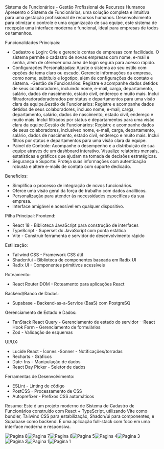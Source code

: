 Sistema de Funcionários - Gestão Profissional de Recursos Humanos
Apresento o Sistema de Funcionários, uma solução completa e intuitiva para uma gestação profissional de recursos humanos. Desenvolvimento para otimizar o controle e uma organização de sua equipe, este sistema de recepção uma interface moderna e funcional, ideal para empresas de todos os tamanhos.

Funcionalidades Principais:
- Cadastro e Login: Crie e gerencie contas de empresas com facilidade. O sistema permite o cadastro de novas empresas com nome, e-mail e senha, além de oferecer uma área de login segura para acesso rápido.
- Configurações Personalizadas: Ajuste o sistema ao seu estilo com opções de tema claro ou escudo. Gerencie informações da empresa, como nome, subtítulo e logotipo, além de configurações de contato e sistema.
-Gestão de Funcionários: Registre e acompanhe dados detidos de seus colaboradores, incluindo nome, e-mail, carga, departamento, salário, dados de nascimento, estado civil, endereço e muito mais. Inclui filtradoradoradoradorados por status e departamentos para uma visão clara da equipe.Gestão de Funcionários: Registre e acompanhe dados detidos de seus colaboradores, incluso nome, e-mail, carga, departamento, salário, dados de nascimento, estado civil, endereço e muito mais. Inclui filtrados por status e departamentos para uma visão clara da equipe.Gestão de Funcionários: Registre e acompanhe dados de seus colaboradores, inclusiveo nome, e-mail, carga, departamento, salário, dados de nascimento, estado civil, endereço e muito mais. Inclui filtros por status e departamentos para uma visão clara da equipe.
- Painel de Controle: Acompanhe o desempenho e a distribuição de sua equipe através de um dashboard interativo. Visualize relatórios mensais, estatísticas e gráficos que ajudam na tomada de decisões estratégicas.
- Segurança e Suporte: Proteja suas informações com autenticação robusta e altere e-mails de contato com suporte dedicado.

Benefícios:
- Simplifica o processo de integração de novos funcionários.
- Oferce uma visão geral da força de trabalho com dados analíticos.
- Personalização para atender às necessidades específicas da sua empresa.
- Interface amigável e acessível em qualquer dispositivo.

 Pilha Principal:
Frontend:
- React 18 - Biblioteca JavaScript para construção de interfaces
- TypeScript - Superset do JavaScript com ponta estática
- Vite - Construir ferramenta e servidor de desenvolvimento rápido

Estilização:
- Tailwind CSS - Framework CSS útil
- Shadcn/ui - Biblioteca de componentes baseada em Radix UI
- Radix UI - Componentes primitivos acessíveis

Roteamento:
- React Router DOM - Roteamento para aplicações React

Backend/Banco de Dados:
- Supabase - Backend-as-a-Service (BaaS) com PostgreSQ

 Gerenciamento de Estado e Dados:
- TanStack React Query - Gerenciamento de estado do servidor
--React Hook Form - Gerenciamento de formulários
- Zod - Validação de esquemas

UI/UX:
- Lucide React - Ícones
 -Sonner - Notificações/torradas
- Recharts - Gráficos
- Date-fns - Manipulação de dados
- React Day Picker - Seletor de dados

Ferramentas de Desenvolvimento:
- ESLint - Linting de côdigo
- PostCSS - Processamento de CSS
- Autoprefixer - Prefixos CSS automáticos

 Resumo:
Este é um projeto moderno de Sistema de Cadastro de Funcionários construído com React + TypeScript, utilizando Vite como bundler, Tailwind CSS para estabilização, Shadcn/ui para componentes, e Supabase como backend. É uma aplicação full-stack com foco em uma interface moderna e responsiva.

![Pagina 8](https://github.com/user-attachments/assets/4ce44544-ea60-4a27-bc78-b5dc034e0b35)![Pagina 7](https://github.com/user-attachments/assets/df485518-a098-40c5-a780-3b6f551f02b4)![Pagina 6](https://github.com/user-attachments/assets/14495594-42ff-452b-868a-e308702139ac)![Pagina 5](https://github.com/user-attachments/assets/02c2b9b3-df44-427c-9bbc-4676bebca29e)![Pagina 4](https://github.com/user-attachments/assets/22d9d976-0097-49f5-98e0-bc60546d0dbf)![Pagina 3](https://github.com/user-attachments/assets/47b70b4e-3c88-41a8-b197-80fc23ca15f1)![Pagina 2](https://github.com/user-attachments/assets/7aefb0a1-bdcb-409d-a045-3308c4360c7a)![Pagina 1](https://github.com/user-attachments/assets/35771855-1453-4b0e-bbf8-7e98679687ef)![Pagina 1](https://github.com/user-attachments/assets/83642c75-3cc2-4283-b0e6-cc3163159c37)












  
